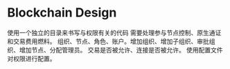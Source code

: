 # Blockchain Design

使用一个独立的目录来书写与权限有关的代码
需要处理参与节点控制、原生通证和交易费用燃料。
组织、节点、角色、账户。增加组织、增加子组织、审批组织、增加节点、分配管理员。
交易是否被允许、连接是否被允许。
使用配置文件对权限进行配置。
